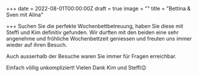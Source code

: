 +++
date = 2022-08-01T00:00:00Z
draft = true
image = ""
title = "Bettina & Sven mit Alina"

+++
Suchen Sie die perfekte Wochenbettbetreuung, haben Sie diese mit Steffi und Kim definitiv gefunden. Wir durften mit den beiden eine sehr angenehme und fröhliche Wochenbettzeit geniessen und freuten uns immer wieder auf ihren Besuch.

Auch ausserhalb der Besuche waren Sie immer für Fragen erreichbar.

Einfach völlig unkompliziert! Vielen Dank Kim und Steffi😉